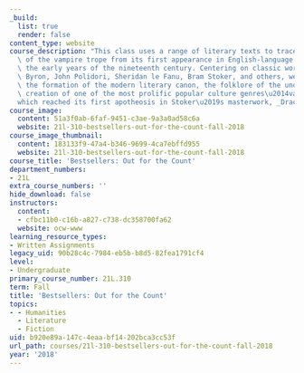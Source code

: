 ```yaml
---
_build:
  list: true
  render: false
content_type: website
course_description: "This class uses a range of literary texts to trace the growth\
  \ of the vampire trope from its first appearance in English-language fiction in\
  \ the early years of the nineteenth century. Centering on classic works by Lord\
  \ Byron, John Polidori, Sheridan le Fanu, Bram Stoker, and others, we learn about\
  \ the formation of the modern literary canon, the folklore of the undead, and the\
  \ creation of one of the most prolific popular culture genres\u2014vampire fiction\u2014\
  which reached its first apotheosis in Stoker\u2019s masterwork, _Dracula_.\n"
course_image:
  content: 51a3f0ab-6faf-9451-c3ae-9a3a0ad58c6a
  website: 21l-310-bestsellers-out-for-the-count-fall-2018
course_image_thumbnail:
  content: 183133f9-47a4-b346-9699-4ca7ebffd955
  website: 21l-310-bestsellers-out-for-the-count-fall-2018
course_title: 'Bestsellers: Out for the Count'
department_numbers:
- 21L
extra_course_numbers: ''
hide_download: false
instructors:
  content:
  - cfbc11b0-c16b-a827-c738-dc358700fa62
  website: ocw-www
learning_resource_types:
- Written Assignments
legacy_uid: 90b28c4c-7984-eb5b-b8d5-82fea1791cf4
level:
- Undergraduate
primary_course_number: 21L.310
term: Fall
title: 'Bestsellers: Out for the Count'
topics:
- - Humanities
  - Literature
  - Fiction
uid: b920e89a-147c-4eaa-bf14-202bca3cc53f
url_path: courses/21l-310-bestsellers-out-for-the-count-fall-2018
year: '2018'
---
```

